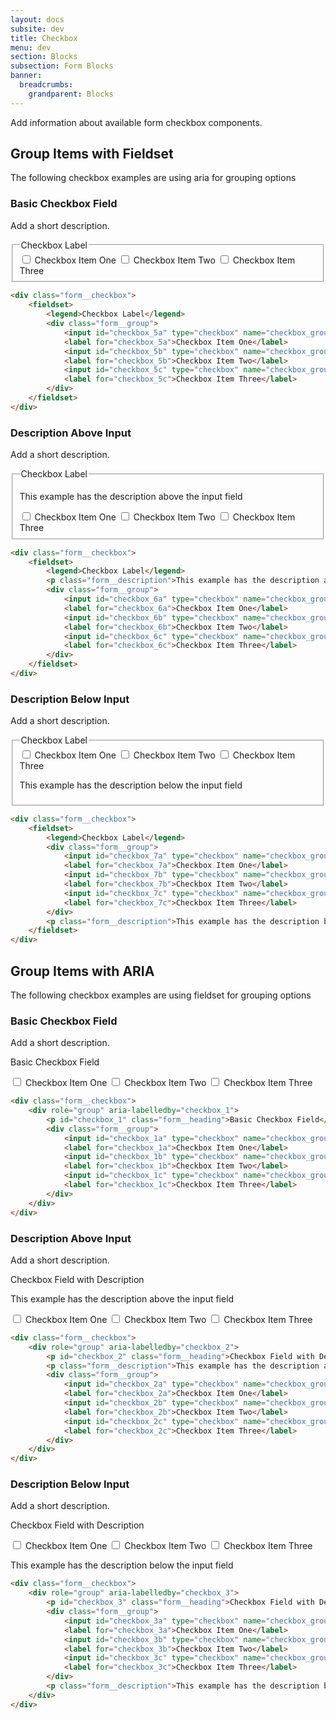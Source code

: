 ```yaml
---
layout: docs
subsite: dev
title: Checkbox
menu: dev
section: Blocks
subsection: Form Blocks
banner:
  breadcrumbs:
    grandparent: Blocks
---
```


Add information about available form checkbox components.

## Group Items with Fieldset

The following checkbox examples are using aria for grouping options

### Basic Checkbox Field

Add a short description.

<div class="b-form">
  <div class="form__checkbox">
      <fieldset>
          <legend>Checkbox Label</legend>
          <div class="form__group">
              <input id="checkbox_5a" type="checkbox" name="checkbox_group_5" value="checkbox_5a"/>
              <label for="checkbox_5a">Checkbox Item One</label>
              <input id="checkbox_5b" type="checkbox" name="checkbox_group_5" value="checkbox_5b"/>
              <label for="checkbox_5b">Checkbox Item Two</label>
              <input id="checkbox_5c" type="checkbox" name="checkbox_group_5" value="checkbox_5c"/>
              <label for="checkbox_5c">Checkbox Item Three</label>
          </div>
      </fieldset>
  </div>
</div>

```html
<div class="form__checkbox">
    <fieldset>
        <legend>Checkbox Label</legend>
        <div class="form__group">
            <input id="checkbox_5a" type="checkbox" name="checkbox_group_5" value="checkbox_5a"/>
            <label for="checkbox_5a">Checkbox Item One</label>
            <input id="checkbox_5b" type="checkbox" name="checkbox_group_5" value="checkbox_5b"/>
            <label for="checkbox_5b">Checkbox Item Two</label>
            <input id="checkbox_5c" type="checkbox" name="checkbox_group_5" value="checkbox_5c"/>
            <label for="checkbox_5c">Checkbox Item Three</label>
        </div>
    </fieldset>
</div>
```

### Description Above Input

Add a short description.

<div class="b-form">
  <div class="form__checkbox">
      <fieldset>
          <legend>Checkbox Label</legend>
          <p class="form__description">This example has the description above the input field</p>
          <div class="form__group">
              <input id="checkbox_6a" type="checkbox" name="checkbox_group_6" value="checkbox_6a"/>
              <label for="checkbox_6a">Checkbox Item One</label>
              <input id="checkbox_6b" type="checkbox" name="checkbox_group_6" value="checkbox_6b"/>
              <label for="checkbox_6b">Checkbox Item Two</label>
              <input id="checkbox_6c" type="checkbox" name="checkbox_group_6" value="checkbox_6c"/>
              <label for="checkbox_6c">Checkbox Item Three</label>
          </div>
      </fieldset>
  </div>
</div>

```html
<div class="form__checkbox">
    <fieldset>
        <legend>Checkbox Label</legend>
        <p class="form__description">This example has the description above the input field</p>
        <div class="form__group">
            <input id="checkbox_6a" type="checkbox" name="checkbox_group_6" value="checkbox_6a"/>
            <label for="checkbox_6a">Checkbox Item One</label>
            <input id="checkbox_6b" type="checkbox" name="checkbox_group_6" value="checkbox_6b"/>
            <label for="checkbox_6b">Checkbox Item Two</label>
            <input id="checkbox_6c" type="checkbox" name="checkbox_group_6" value="checkbox_6c"/>
            <label for="checkbox_6c">Checkbox Item Three</label>
        </div>
    </fieldset>
</div>
```

### Description Below Input

Add a short description.

<div class="b-form">
  <div class="form__checkbox">
      <fieldset>
          <legend>Checkbox Label</legend>
          <div class="form__group">
              <input id="checkbox_7a" type="checkbox" name="checkbox_group_7" value="checkbox_7a"/>
              <label for="checkbox_7a">Checkbox Item One</label>
              <input id="checkbox_7b" type="checkbox" name="checkbox_group_7" value="checkbox_7b"/>
              <label for="checkbox_7b">Checkbox Item Two</label>
              <input id="checkbox_7c" type="checkbox" name="checkbox_group_7" value="checkbox_7c"/>
              <label for="checkbox_7c">Checkbox Item Three</label>
          </div>
          <p class="form__description">This example has the description below the input field</p>
      </fieldset>
  </div>
</div>

```html
<div class="form__checkbox">
    <fieldset>
        <legend>Checkbox Label</legend>
        <div class="form__group">
            <input id="checkbox_7a" type="checkbox" name="checkbox_group_7" value="checkbox_7a"/>
            <label for="checkbox_7a">Checkbox Item One</label>
            <input id="checkbox_7b" type="checkbox" name="checkbox_group_7" value="checkbox_7b"/>
            <label for="checkbox_7b">Checkbox Item Two</label>
            <input id="checkbox_7c" type="checkbox" name="checkbox_group_7" value="checkbox_7c"/>
            <label for="checkbox_7c">Checkbox Item Three</label>
        </div>
        <p class="form__description">This example has the description below the input field</p>
    </fieldset>
</div>
```

## Group Items with ARIA

The following checkbox examples are using fieldset for grouping options

### Basic Checkbox Field

Add a short description.

<div class="b-form">
    <div class="form__checkbox">
        <div role="group" aria-labelledby="checkbox_1">
            <p id="checkbox_1" class="form__heading">Basic Checkbox Field</p>
            <div class="form__group">
                <input id="checkbox_1a" type="checkbox" name="checkbox_group_1" value="checkbox_1a"/>
                <label for="checkbox_1a">Checkbox Item One</label>
                <input id="checkbox_1b" type="checkbox" name="checkbox_group_1" value="checkbox_1b"/>
                <label for="checkbox_1b">Checkbox Item Two</label>
                <input id="checkbox_1c" type="checkbox" name="checkbox_group_1" value="checkbox_1c"/>
                <label for="checkbox_1c">Checkbox Item Three</label>
            </div>
        </div>
    </div>
</div>

```html
<div class="form__checkbox">
    <div role="group" aria-labelledby="checkbox_1">
        <p id="checkbox_1" class="form__heading">Basic Checkbox Field</p>
        <div class="form__group">
            <input id="checkbox_1a" type="checkbox" name="checkbox_group_1" value="checkbox_1a"/>
            <label for="checkbox_1a">Checkbox Item One</label>
            <input id="checkbox_1b" type="checkbox" name="checkbox_group_1" value="checkbox_1b"/>
            <label for="checkbox_1b">Checkbox Item Two</label>
            <input id="checkbox_1c" type="checkbox" name="checkbox_group_1" value="checkbox_1c"/>
            <label for="checkbox_1c">Checkbox Item Three</label>
        </div>
    </div>
</div>
```

### Description Above Input

Add a short description.

<div class="b-form">
    <div class="form__checkbox">
        <div role="group" aria-labelledby="checkbox_2">
            <p id="checkbox_2" class="form__heading">Checkbox Field with Description</p>
            <p class="form__description">This example has the description above the input field</p>
            <div class="form__group">
                <input id="checkbox_2a" type="checkbox" name="checkbox_group_2" value="checkbox_2a"/>
                <label for="checkbox_2a">Checkbox Item One</label>
                <input id="checkbox_2b" type="checkbox" name="checkbox_group_2" value="checkbox_2b"/>
                <label for="checkbox_2b">Checkbox Item Two</label>
                <input id="checkbox_2c" type="checkbox" name="checkbox_group_2" value="checkbox_2c"/>
                <label for="checkbox_2c">Checkbox Item Three</label>
            </div>
        </div>
    </div>
</div>

```html
<div class="form__checkbox">
    <div role="group" aria-labelledby="checkbox_2">
        <p id="checkbox_2" class="form__heading">Checkbox Field with Description</p>
        <p class="form__description">This example has the description above the input field</p>
        <div class="form__group">
            <input id="checkbox_2a" type="checkbox" name="checkbox_group_2" value="checkbox_2a"/>
            <label for="checkbox_2a">Checkbox Item One</label>
            <input id="checkbox_2b" type="checkbox" name="checkbox_group_2" value="checkbox_2b"/>
            <label for="checkbox_2b">Checkbox Item Two</label>
            <input id="checkbox_2c" type="checkbox" name="checkbox_group_2" value="checkbox_2c"/>
            <label for="checkbox_2c">Checkbox Item Three</label>
        </div>
    </div>
</div>
```

### Description Below Input

Add a short description.

<div class="b-form">
    <div class="form__checkbox">
        <div role="group" aria-labelledby="checkbox_3">
            <p id="checkbox_3" class="form__heading">Checkbox Field with Description</p>
            <div class="form__group">
                <input id="checkbox_3a" type="checkbox" name="checkbox_group_3" value="checkbox_3a"/>
                <label for="checkbox_3a">Checkbox Item One</label>
                <input id="checkbox_3b" type="checkbox" name="checkbox_group_3" value="checkbox_3b"/>
                <label for="checkbox_3b">Checkbox Item Two</label>
                <input id="checkbox_3c" type="checkbox" name="checkbox_group_3" value="checkbox_3c"/>
                <label for="checkbox_3c">Checkbox Item Three</label>
            </div>
            <p class="form__description">This example has the description below the input field</p>
        </div>
    </div>
</div>

```html
<div class="form__checkbox">
    <div role="group" aria-labelledby="checkbox_3">
        <p id="checkbox_3" class="form__heading">Checkbox Field with Description</p>
        <div class="form__group">
            <input id="checkbox_3a" type="checkbox" name="checkbox_group_3" value="checkbox_3a"/>
            <label for="checkbox_3a">Checkbox Item One</label>
            <input id="checkbox_3b" type="checkbox" name="checkbox_group_3" value="checkbox_3b"/>
            <label for="checkbox_3b">Checkbox Item Two</label>
            <input id="checkbox_3c" type="checkbox" name="checkbox_group_3" value="checkbox_3c"/>
            <label for="checkbox_3c">Checkbox Item Three</label>
        </div>
        <p class="form__description">This example has the description below the input field</p>
    </div>
</div>
```